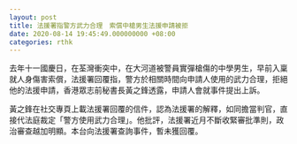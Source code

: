 ```yaml
---
layout: post
title: 法援署指警方武力合理　索償中槍男生法援申請被拒
date: 2020-08-14 19:45:49.000000000 +08:00
categories: rthk
---
```


去年十一國慶日，在荃灣衝突中，在大河道被警員實彈槍傷的中學男生，早前入稟就人身傷害索償，法援署回覆指，警方於相關時間向申請人使用的武力合理，拒絕他的法援申請，香港眾志前秘書長黃之鋒透露，申請人會就事件提出上訴。

黃之鋒在社交專頁上載法援署回覆的信件，認為法援署的解釋，如同擔當判官，直接代法庭裁定「警方使用武力合理」。他批評，法援署近月不斷收緊審批準則，政治審查越加明顯。本台向法援署查詢事件，暫未獲回覆。
